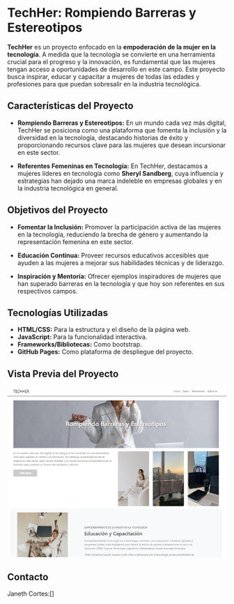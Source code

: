 # TechHer: Rompiendo Barreras y Estereotipos

**TechHer** es un proyecto enfocado en la **empoderación de la mujer en la tecnología**. A medida que la tecnología se convierte en una herramienta crucial para el progreso y la innovación, es fundamental que las mujeres tengan acceso a oportunidades de desarrollo en este campo. Este proyecto busca inspirar, educar y capacitar a mujeres de todas las edades y profesiones para que puedan sobresalir en la industria tecnológica.

## Características del Proyecto

- **Rompiendo Barreras y Estereotipos:** En un mundo cada vez más digital, TechHer se posiciona como una plataforma que fomenta la inclusión y la diversidad en la tecnología, destacando historias de éxito y proporcionando recursos clave para las mujeres que desean incursionar en este sector.

- **Referentes Femeninas en Tecnología:** En TechHer, destacamos a mujeres líderes en tecnología como **Sheryl Sandberg**, cuya influencia y estrategias han dejado una marca indeleble en empresas globales y en la industria tecnológica en general.

## Objetivos del Proyecto

- **Fomentar la Inclusión:** Promover la participación activa de las mujeres en la tecnología, reduciendo la brecha de género y aumentando la representación femenina en este sector.
  
- **Educación Continua:** Proveer recursos educativos accesibles que ayuden a las mujeres a mejorar sus habilidades técnicas y de liderazgo.

- **Inspiración y Mentoría:** Ofrecer ejemplos inspiradores de mujeres que han superado barreras en la tecnología y que hoy son referentes en sus respectivos campos.

## Tecnologías Utilizadas

- **HTML/CSS:** Para la estructura y el diseño de la página web.
- **JavaScript:** Para la funcionalidad interactiva.
- **Frameworks/Bibliotecas:** Como bootstrap.
- **GitHub Pages:** Como plataforma de despliegue del proyecto.

## Vista Previa del Proyecto
![Demo](/Imagenes/vistaprevia.png)

## Contacto
Janeth Cortes:[]


